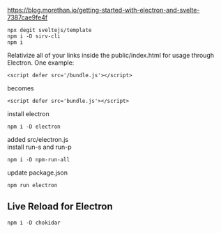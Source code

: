 https://blog.morethan.io/getting-started-with-electron-and-svelte-7387cae9fe4f

```
npx degit sveltejs/template
npm i -D sirv-cli 
npm i
```

Relativize all of your links inside the public/index.html for usage through Electron. One example:

```
<script defer src='/bundle.js'></script>
```

becomes

```
<script defer src='bundle.js'></script>
```

install electron

```
npm i -D electron
```

added src/electron.js  
install run-s and run-p

```
npm i -D npm-run-all
```

update package.json

```
npm run electron
```

## Live Reload for Electron

```
npm i -D chokidar
```